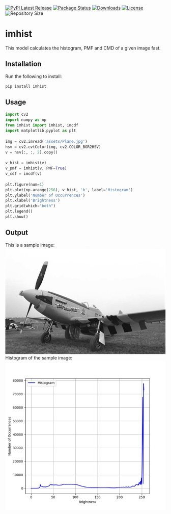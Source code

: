 [![PyPI Latest Release](https://img.shields.io/pypi/v/imhist.svg)](https://pypi.org/project/imhist/)
[![Package Status](https://img.shields.io/pypi/status/imhist.svg)](https://pypi.org/project/imhist/)
[![Downloads](https://pepy.tech/badge/imhist)](https://pepy.tech/project/imhist)
[![License](https://img.shields.io/pypi/l/imhist.svg)](https://github.com/Mamdasn/imhist/blob/main/LICENSE)
![Repository Size](https://img.shields.io/github/languages/code-size/mamdasn/imhist)


# imhist  
This model calculates the histogram, PMF and CMD of a given image fast.  

## Installation

Run the following to install:

```python
pip install imhist
```

## Usage  
```python
import cv2
import numpy as np
from imhist import imhist, imcdf
import matplotlib.pyplot as plt

img = cv2.imread('assets/Plane.jpg')
hsv = cv2.cvtColor(img, cv2.COLOR_BGR2HSV)
v = hsv[:, :, 2].copy()

v_hist = imhist(v)
v_pmf = imhist(v, PMF=True)
v_cdf = imcdf(v)

plt.figure(num=1)
plt.plot(np.arange(256), v_hist, 'b', label='Histogram')
plt.ylabel('Number of Occurrences')
plt.xlabel('Brightness')
plt.grid(which="both")
plt.legend()
plt.show()
```  
## Output
This is a sample image:  
![Sample Image](https://raw.githubusercontent.com/Mamdasn/imhist/main/assets/Plane.jpg "Sample Image")  
Histogram of the sample image:  
![Histogram of the Sample Image](https://raw.githubusercontent.com/Mamdasn/imhist/main/assets/Plane-Histogram.jpg "Histogram of the Sample Image")

